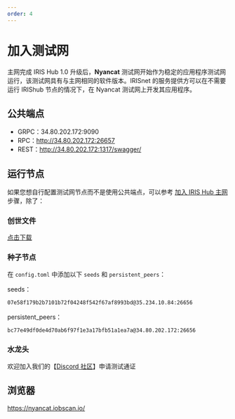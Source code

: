 ```yaml
---
order: 4
---
```


# 加入测试网

主网完成 IRIS Hub 1.0 升级后，**Nyancat** 测试网开始作为稳定的应用程序测试网运行，该测试网具有与主网相同的软件版本。IRISnet 的服务提供方可以在不需要运行 IRIShub 节点的情况下，在 Nyancat 测试网上开发其应用程序。

## 公共端点

- GRPC：34.80.202.172:9090
- RPC：<http://34.80.202.172:26657>
- REST：<http://34.80.202.172:1317/swagger/>

## 运行节点

如果您想自行配置测试网节点而不是使用公共端点，可以参考 [加入 IRIS Hub 主网](https://www.irisnet.org/docs/get-started/mainnet.html) 步骤，除了：

### 创世文件

[点击下载](https://github.com/irisnet/testnets/raw/master/nyancat/config/genesis.json)

### 种子节点

在 `config.toml` 中添加以下 `seeds` 和 `persistent_peers`：

seeds：

```bash
07e58f179b2b7101b72f04248f542f67af8993bd@35.234.10.84:26656
```

persistent_peers：

```bash
bc77e49df0de4d70ab6f97f1e3a17bfb51a1ea7a@34.80.202.172:26656
```

### 水龙头

欢迎加入我们的【[Discord 社区](https://discord.gg/9cSt7MX2fn)】申请测试通证

## 浏览器

<https://nyancat.iobscan.io/>